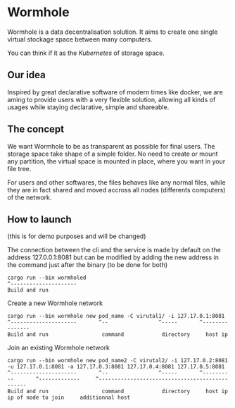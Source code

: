 # Wormhole
Wormhole is a data decentralisation solution. It aims to create one single virtual stockage space between many computers.

You can think if it as the *Kubernetes* of storage space.

## Our idea
Inspired by great declarative software of modern times like docker, we are aming to provide users with a very flexible solution, allowing all kinds of usages while staying declarative, simple and shareable.

## The concept
We want Wormhole to be as transparent as possible for final users. The storage space take shape of a simple folder. No need to create or mount any partition, the virtual space is mounted in place, where you want in your file tree.

For users and other softwares, the files behaves like any normal files, while they are in fact shared and moved accross all nodes (differents computers) of the network.

## How to launch
(this is for demo purposes and will be changed)

The connection between the cli and the service is made by default on the address 127.0.0.1:8081 but can be modified by adding the new address in the command just after the binary (to be done for both)

```
cargo run --bin wormholed
^---------------------
Build and run
```

Create a new Wormhole network
```
cargo run --bin wormhole new pod_name -C virutal1/ -i 127.17.0.1:8081
^---------------------       ^--                ^-----       ^---------------
Build and run                 command            directory     host ip
```

Join an existing Wormhole network
```
cargo run --bin wormhole new pod_name2 -C virutal2/ -i 127.17.0.2:8081 -u 127.17.0.1:8081 -a 127.17.0.3:8081 127.17.0.4:8081 127.17.0.5:8081
^---------------------       ^--                ^-----       ^----------       ^-------------     ^-----------------------------------------------
Build and run                 command            directory     host ip         ip of node to join     additionnal host
```

